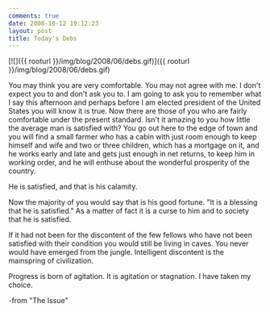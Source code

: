 ```yaml
---
comments: true
date: 2008-10-12 19:12:23
layout: post
title: Today's Debs
---
```


[![]({{ rooturl }}/img/blog/2008/06/debs.gif)]({{ rooturl }}/img/blog/2008/06/debs.gif)

You may think you are very comfortable. You may not agree with me. I don't expect you to and don't ask you to. I am going to ask you to remember what I say this afternoon and perhaps before I am elected president of the United States you will know it is true. Now there are those of you who are fairly comfortable under the present standard. Isn't it amazing to you how little the average man is satisfied with? You go out here to the edge of town and you will find a small farmer who has a cabin with just room enough to keep himself and wife and two or three children, which has a mortgage on it, and he works early and late and gets just enough in net returns, to keep him in working order, and he will enthuse about the wonderful prosperity of the country.<!-- more -->

He is satisfied, and that is his calamity.

Now the majority of you would say that is his good fortune. "It is a blessing that he is satisfied." As a matter of fact it is a curse to him and to society that he is satisfied.

If it had not been for the discontent of the few fellows who have not been satisfied with their condition you would still be living in caves. You never would have emerged from the jungle. Intelligent discontent is the mainspring of civilization.

Progress is born of agitation. It is agitation or stagnation. I have taken my choice.


-from "The Issue"
